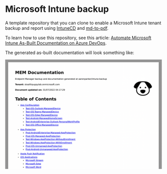# Microsoft Intune backup

A template repository that you can clone to enable a Microsoft Intune tenant backup and report using [IntuneCD](https://github.com/almenscorner/IntuneCD) and [md-to-pdf](https://github.com/simonhaenisch/md-to-pdf).

To learn how to use this repository, see this article: [Automate Microsoft Intune As-Built Documentation on Azure DevOps](https://stealthpuppy.com/automate-intune-documentation-azure/).

The generated as-built documentation will look something like:

![As-built documentation screenshot](asbuilt-sample.png)
